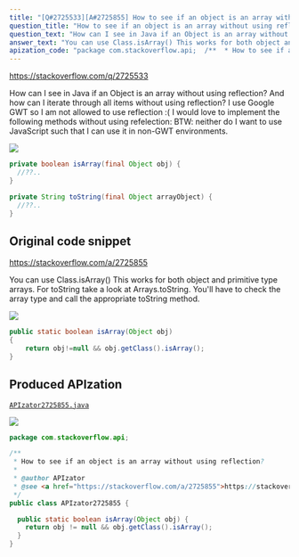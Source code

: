 ```yaml
---
title: "[Q#2725533][A#2725855] How to see if an object is an array without using reflection?"
question_title: "How to see if an object is an array without using reflection?"
question_text: "How can I see in Java if an Object is an array without using reflection? And how can I iterate through all items without using reflection? I use Google GWT so I am not allowed to use reflection :( I would love to implement the following methods without using refelection: BTW: neither do I want to use JavaScript such that I can use it in non-GWT environments."
answer_text: "You can use Class.isArray() This works for both object and primitive type arrays. For toString take a look at Arrays.toString. You'll have to check the array type and call the appropriate toString method."
apization_code: "package com.stackoverflow.api;  /**  * How to see if an object is an array without using reflection?  *  * @author APIzator  * @see <a href=\"https://stackoverflow.com/a/2725855\">https://stackoverflow.com/a/2725855</a>  */ public class APIzator2725855 {    public static boolean isArray(Object obj) {     return obj != null && obj.getClass().isArray();   } }"
---
```


https://stackoverflow.com/q/2725533

How can I see in Java if an Object is an array without using reflection?
And how can I iterate through all items without using reflection?
I use Google GWT so I am not allowed to use reflection :(
I would love to implement the following methods without using refelection:
BTW: neither do I want to use JavaScript such that I can use it in non-GWT environments.


<div class="code-logo"><img src="/stackoverflow.png" /></div>

```java
private boolean isArray(final Object obj) {
  //??..
}

private String toString(final Object arrayObject) {
  //??..
}
```


## Original code snippet

https://stackoverflow.com/a/2725855

You can use Class.isArray()
This works for both object and primitive type arrays.
For toString take a look at Arrays.toString. You&#x27;ll have to check the array type and call the appropriate toString method.

<div class="code-logo"><img src="/stackoverflow.png" /></div>

```java
public static boolean isArray(Object obj)
{
    return obj!=null && obj.getClass().isArray();
}
```

## Produced APIzation

[`APIzator2725855.java`](https://github.com/pasqualesalza/apization/raw/main/data/search/APIzator2725855.java)

<div class="code-logo"><img src="/apizator.png" /></div>

```java
package com.stackoverflow.api;

/**
 * How to see if an object is an array without using reflection?
 *
 * @author APIzator
 * @see <a href="https://stackoverflow.com/a/2725855">https://stackoverflow.com/a/2725855</a>
 */
public class APIzator2725855 {

  public static boolean isArray(Object obj) {
    return obj != null && obj.getClass().isArray();
  }
}

```